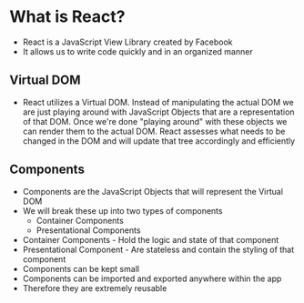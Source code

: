 # What is React? 

* React is a JavaScript View Library created by Facebook
* It allows us to write code quickly and in an organized manner

## Virtual DOM

* React utilizes a Virtual DOM. Instead of manipulating the actual DOM we are just playing around with JavaScript Objects that are a representation of that DOM. Once we're done "playing around" with these objects we can render them to the actual DOM. React assesses what needs to be changed in the DOM and will update that tree accordingly and efficiently

## Components

* Components are the JavaScript Objects that will represent the Virtual DOM
* We will break these up into two types of components
	* Container Components 
	* Presentational Components
* Container Components - Hold the logic and state of that component
* Presentational Component - Are stateless and contain the styling of that component
* Components can be kept small
* Components can be imported and exported anywhere within the app
* Therefore they are extremely reusable

